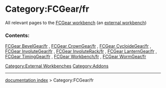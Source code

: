 # Category:FCGear/fr
All relevant pages to the [FCGear workbench](FCGear_Workbench.md) (an [external workbench](external_workbenches.md))

### Contents:

[FCGear BevelGear/fr](FCGear_BevelGear/fr.md) , [FCGear CrownGear/fr](FCGear_CrownGear/fr.md) , [FCGear CycloideGear/fr](FCGear_CycloideGear/fr.md) , [FCGear InvoluteGear/fr](FCGear_InvoluteGear/fr.md) , [FCGear InvoluteRack/fr](FCGear_InvoluteRack/fr.md) , [FCGear LanternGear/fr](FCGear_LanternGear/fr.md) , [FCGear TimingGear/fr](FCGear_TimingGear/fr.md) , [FCGear Workbench/fr](FCGear_Workbench/fr.md) , [FCGear WormGear/fr](FCGear_WormGear/fr.md)

[Category:External Workbenches](Category:External_Workbenches.md) [Category:Addons](Category:Addons.md)

---
[documentation index](../README.md) > Category:FCGear/fr
